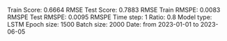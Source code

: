 Train Score: 0.6664 RMSE
Test Score: 0.7883 RMSE
Train RMSPE: 0.0083 RMSPE
Test RMSPE: 0.0095 RMSPE
Time step: 1
Ratio: 0.8
Model type: LSTM
Epoch size: 1500
Batch size: 2000
Date: from 2023-01-01 to 2023-06-05